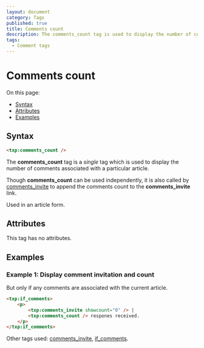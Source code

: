 ```yaml
---
layout: document
category: Tags
published: true
title: Comments count
description: The comments_count tag is used to display the number of comments associated with a particular article.
tags:
  - Comment tags
---
```


# Comments count

On this page:

* [Syntax](#syntax)
* [Attributes](#attributes)
* [Examples](#examples)

## Syntax

~~~ html
<txp:comments_count />
~~~

The **comments_count** tag is a *single* tag which is used to display the number of comments associated with a particular article.

Though **comments_count** can be used independently, it is also called by [comments_invite](comments_invite) to append the comments count to the **comments_invite** link.

Used in an article form.

## Attributes

This tag has no attributes.

## Examples

### Example 1: Display comment invitation and count

But only if any comments are associated with the current article.

~~~ html
<txp:if_comments>
    <p>
        <txp:comments_invite showcount="0" /> |
        <txp:comments_count /> respones received.
    </p>
</txp:if_comments>
~~~

Other tags used: [comments_invite](comments_invite), [if_comments](if_comments).
